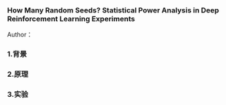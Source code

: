 ### How Many Random Seeds? Statistical Power Analysis in Deep Reinforcement Learning Experiments

Author：


### 1.背景
### 2.原理
### 3.实验
